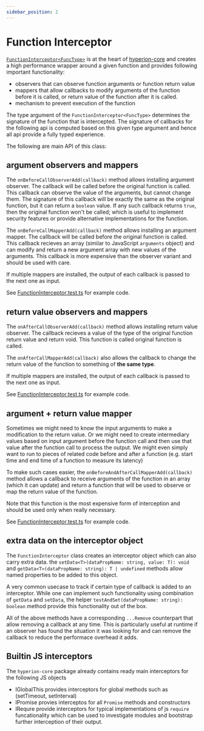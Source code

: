```yaml
---
sidebar_position: 2
---
```


# Function Interceptor
[`FunctionInterceptor<FuncType>`](https://github.com/facebook/hyperion/blob/main/packages/hyperion-core/src/FunctionInterceptor.ts) is at the heart of [hyperion-core](./intro.md) and creates
a high performance wrapper around a given function and provides following important functionality:
* observers that can observe function arguments or function return value
* mappers that allow callbacks to modify arguments of the function before it is called, or return value of the function after it is called.
* mechanism to prevent execution of the function

The type argument of the `FunctionInterceptor<FuncType>` determines the signature of the
function that is intercepted. The signature of callbacks for the following api is computed
based on this given type argument and hence all api provide a fully typed experience.

The following are main API of this class:


## argument observers and mappers 

The `onBeforeCallObserverAdd(callback)` method allows installing argument observer.
The callback will be called before the original function is called. This callback
can observe the value of the arguments, but cannot change them. The signature of this callback
will be exactly the same as the original function, but it can return a `boolean` value.
If any such callback returns `true`, then the original function won't be called; which is useful to implement security features or provide alternative implementations for the function.

The `onBeforeCallMapperAdd(callback)` method allows installing an argument mapper.
The callback will be called before the original function is called. This callback
recieves an array (similar to JavaScript `arguments` object) and can modify and return
a new argument array with new values of the arguments.
This callback is more expensive than the observer variant and should be used with care.

If multiple mappers are installed, the output of each callback is passed to the next one as input.

See [FunctionInterceptor.test.ts](https://github.com/facebook/hyperion/blob/main/packages/hyperion-core/test/FunctionInterceptor.test.ts) for example code.


## return value observers and mappers

The `onAfterCallObserverAdd(callback)` method allows installing return value observer.
The callback recieves a value of the type of the original function return value and return void. This function is called original function is called. 

The `onAfterCallMapperAdd(callback)` also allows the callback to change the return value of the function to something of **the same type**.

If multiple mappers are installed, the output of each callback is passed to the next one as input.

See [FunctionInterceptor.test.ts](https://github.com/facebook/hyperion/blob/main/packages/hyperion-core/test/FunctionInterceptor.test.ts) for example code.


## argument + return value mapper

Sometimes we might need to know the input arguments to make a modification to the return value.
Or we might need to create intermediary values based on input argument before the function call
and then use that value after the function call to process the output. 
We might even simply want to run to pieces of related code before and after a function (e.g. start time and end time of a function to measure its latency)

To make such cases easier, the `onBeforeAndAfterCallMapperAdd(callback)` method allows
a callback to receive arguments of the function in an array (which it can update) and return
a function that will be used to observe or map the return value of the function. 

Note that this function is the most expensive form of interception and should be used only
when really necessary.

See [FunctionInterceptor.test.ts](https://github.com/facebook/hyperion/blob/main/packages/hyperion-core/test/FunctionInterceptor.test.ts) for example code.


## extra data on the interceptor object

The `FunctionInterceptor` class creates an interceptor object which can also carry 
extra data. the `setData<T>(dataPropName: string, value: T): void` and `getData<T>(dataPropName: string): T | undefined` methods allow named properties to be added to this object. 

A very common usecase to track if certain type of callback is added to an interceptor. While one can implement such functionality using combination of `getData` and `setData`, the helper `testAndSet(dataPropName: string): boolean` method provide this functionality out of the box.



All of the above methods have a corresponding `...Remove` counterpart that allow removing
a callback at any time. This is particularly useful at runtime if an observer has found the
situation it was looking for and can remove the callback to reduce the performace overhead it adds.

## Builtin JS interceptors

The `hyperion-core` package already contains ready main interceptors for the following JS objects
* IGlobalThis provides interceptors for global methods such as (setTimeout, setInterval)
* IPromise provies interceptos for all `Promise` methods and constructors
* IRequre provide interceptors for typical implementations of js `require` funcationality which can be used to investigate modules and bootstrap further interception of their output.